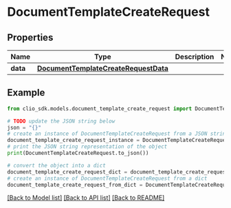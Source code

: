 # DocumentTemplateCreateRequest


## Properties

Name | Type | Description | Notes
------------ | ------------- | ------------- | -------------
**data** | [**DocumentTemplateCreateRequestData**](DocumentTemplateCreateRequestData.md) |  | 

## Example

```python
from clio_sdk.models.document_template_create_request import DocumentTemplateCreateRequest

# TODO update the JSON string below
json = "{}"
# create an instance of DocumentTemplateCreateRequest from a JSON string
document_template_create_request_instance = DocumentTemplateCreateRequest.from_json(json)
# print the JSON string representation of the object
print(DocumentTemplateCreateRequest.to_json())

# convert the object into a dict
document_template_create_request_dict = document_template_create_request_instance.to_dict()
# create an instance of DocumentTemplateCreateRequest from a dict
document_template_create_request_from_dict = DocumentTemplateCreateRequest.from_dict(document_template_create_request_dict)
```
[[Back to Model list]](../README.md#documentation-for-models) [[Back to API list]](../README.md#documentation-for-api-endpoints) [[Back to README]](../README.md)


